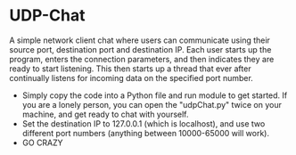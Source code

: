 # UDP-Chat
A simple network client chat where users can communicate using their source port, destination port and destination IP. Each user starts up the program, enters the connection parameters, and then indicates they are ready to start listening. This then starts up a thread that ever after continually listens for incoming data on the specified port number.

- Simply copy the code into a Python file and run module to get started. If you are a lonely person, you can open the "udpChat.py" twice on your machine, and get ready to chat with yourself.
- Set the destination IP to 127.0.0.1 (which is localhost), and use two different port numbers (anything between 10000-65000 will work).
- GO CRAZY
